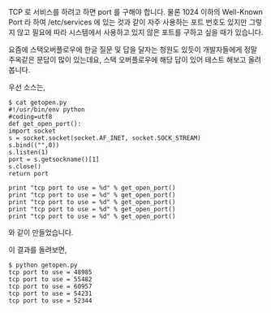 TCP 로 서비스를 하려고 하면 port 를 구해야 합니다.
물론 1024 이하의 Well-Known Port 라 하여
/etc/services 에 있는 것과 같이 자주 사용하는
포트 번호도 있지만 그렇지 않고 필요에 따라 
시스템에서 사용하고 있지 않은 포트를 구하고 싶을 때가 있습니다.

요즘에 스택오버플로우에 한글 질문 및 답을 달자는 청원도 있듯이
개발자들에게 정말 주옥같은 문답이 많이 있는데요,
스택 오버플로우에 해당 답이 있어 테스트 해보고 올려 봅니다.

우선 소스는,

    $ cat getopen.py 
    #!/usr/bin/env python
    #coding=utf8
    def get_open_port():
    import socket
    s = socket.socket(socket.AF_INET, socket.SOCK_STREAM)
    s.bind(("",0))
    s.listen(1)
    port = s.getsockname()[1]
    s.close()
    return port
    
    print "tcp port to use = %d" % get_open_port()
    print "tcp port to use = %d" % get_open_port()
    print "tcp port to use = %d" % get_open_port()
    print "tcp port to use = %d" % get_open_port()
    print "tcp port to use = %d" % get_open_port()

와 같이 만들었습니다.

이 결과를 돌려보면,

    $ python getopen.py 
    tcp port to use = 48985
    tcp port to use = 55482
    tcp port to use = 60957
    tcp port to use = 54231
    tcp port to use = 52344